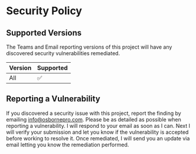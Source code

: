 # Security Policy

## Supported Versions

The Teams and Email reporting versions of this project will have any discovered security vulnerabilities remediated.

| Version | Supported          |
| ------- | ------------------ |
| All   | :white_check_mark: |

## Reporting a Vulnerability

If you discovered a security issue with this project, report the finding by emailing [info@osbornepro.com](mailto:info@osbornepro.com). 
Please be as detailed as possible when reporting a vulnerability. I will respond to your email as soon as I can. 
Next I will verify your submission and let you know if the vulnerability is accepted before working to resolve it. 
Once remediated, I will send you an update via email letting you know the remediation performed. 
